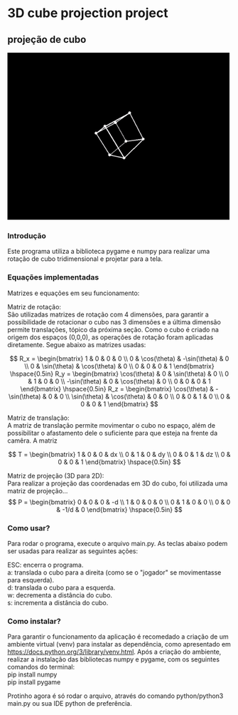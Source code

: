 # 3D cube projection project
## projeção de cubo 

<img src="3d_cube.gif" width=500>


### Introdução  
Este programa utiliza a biblioteca pygame e numpy para realizar uma rotação de cubo tridimensional e projetar para a tela.

### Equações implementadas  
Matrizes e equações em seu funcionamento:

Matriz de rotação:  
São utilizadas matrizes de rotação com 4 dimensões, para garantir a possibilidade de rotacionar o cubo nas 3 dimensões e a última dimensão permite translações, tópico da próxima seção. Como o cubo é criado na origem dos espaços (0,0,0), as operações de rotação foram aplicadas diretamente. Segue abaixo as matrizes usadas:

$$
R_x = \begin{bmatrix}
1 & 0 & 0 & 0 \\
0 & \cos(\theta) & -\sin(\theta) & 0 \\
0 & \sin(\theta) & \cos(\theta) & 0 \\
0 & 0 & 0 & 1
\end{bmatrix}
\hspace{0.5in}
R_y = \begin{bmatrix}
\cos(\theta) & 0 & \sin(\theta) & 0 \\
0 & 1 & 0 & 0 \\
-\sin(\theta) & 0 & \cos(\theta) & 0 \\
0 & 0 & 0 & 1
\end{bmatrix}
\hspace{0.5in}
R_z = \begin{bmatrix}
\cos(\theta) & - \sin(\theta) & 0 & 0 \\
\sin(\theta) & \cos(\theta) & 0 & 0 \\
0 & 0 & 1 & 0 \\
0 & 0 & 0 & 1
\end{bmatrix}
$$

Matriz de translação:  
A matriz de translação permite movimentar o cubo no espaço, além de possibilitar o afastamento dele o suficiente para que esteja na frente da camêra. A matriz 

$$
T = \begin{bmatrix}
1 & 0 & 0 & dx \\
0 & 1 & 0 & dy \\
0 & 0 & 1 & dz \\
0 & 0 & 0 & 1
\end{bmatrix}  
\hspace{0.5in}
$$

Matriz de projeção (3D para 2D):  
Para realizar a projeção das coordenadas em 3D do cubo, foi utilizada uma matriz de projeção...
$$
P = \begin{bmatrix}
0 & 0 & 0 & -d \\
1 & 0 & 0 & 0 \\
0 & 1 & 0 & 0 \\
0 & 0 & -1/d & 0
\end{bmatrix}  
\hspace{0.5in}
$$


### Como usar?
Para rodar o programa, execute o arquivo main.py. As teclas abaixo podem ser usadas para realizar as seguintes ações:

ESC: encerra o programa.  
a: translada o cubo para a direita (como se o "jogador" se movimentasse para esquerda).   
d: translada o cubo para a esquerda.  
w: decrementa a distância do cubo.  
s: incrementa a distância do cubo.  


### Como instalar?  
Para garantir o funcionamento da aplicação é recomedado a criação de um ambiente virtual (venv) para instalar as dependência, como apresentado em https://docs.python.org/3/library/venv.html. Após a criação do ambiente, realizar a instalação das bibliotecas numpy e pygame, com os seguintes comandos do terminal:  
pip install numpy  
pip install pygame

Protinho agora é só rodar o arquivo, através do comando python/python3 main.py ou sua IDE python de preferência.